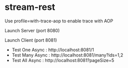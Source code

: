 # stream-rest

Use profile=with-trace-aop to enable trace with AOP

Launch Server (port 8080)

Launch Client (port 8081)

* Test One Async : http://localhost:8081/1
* Test Many Async : http://localhost:8081/many?ids=1,2
* Test All Async : http://localhost:8081?pageSize=5